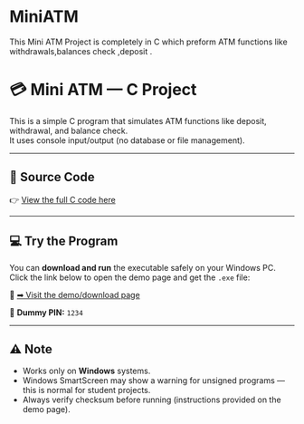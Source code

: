# MiniATM
This Mini ATM Project is completely in C which preform ATM functions like withdrawals,balances check ,deposit .

# 💳 Mini ATM — C Project

This is a simple C program that simulates ATM functions like deposit, withdrawal, and balance check.  
It uses console input/output (no database or file management).

---

## 🧾 Source Code
👉 [View the full C code here]((https://github.com/Sanjivani0001/MiniATM/blob/main/Project1.c))

---

## 💻 Try the Program
You can **download and run** the executable safely on your Windows PC.  
Click the link below to open the demo page and get the `.exe` file:

🔗 [➡ Visit the demo/download page](https://<your-username>.github.io/<your-repo>/)

🧩 **Dummy PIN:** `1234`

---

## ⚠️ Note
- Works only on **Windows** systems.  
- Windows SmartScreen may show a warning for unsigned programs — this is normal for student projects.  
- Always verify checksum before running (instructions provided on the demo page).
